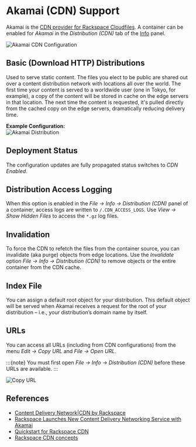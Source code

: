 Akamai (CDN) Support
====

Akamai is the [CDN provider for Rackspace Cloudfiles](https://www.rackspace.com/openstack/public/cdn-content-delivery-network). A container can be enabled for *Akamai* in the *Distribution (CDN)* tab of the [Info](../../cyberduck/info.md) panel.

![Akamai CDN Configuration](_images/Akamai_CDN_Configuration.png)

## Basic (Download HTTP) Distributions

Used to serve static content. The files you elect to be public are shared out over a content distribution network with locations all over the world. The first time your content is served to a worldwide user (one in Tokyo, for example), a copy of the content will be stored in cache on the edge servers in that location. The next time the content is requested, it's pulled directly from the cached copy on the edge servers, dramatically reducing delivery time.

**Example Configuration:**</br>
![Akamai Distribution](_images/Akamai_Distribution.png)

## Deployment Status

The configuration updates are fully propagated status switches to *CDN Enabled*.

## Distribution Access Logging

When this option is enabled in the *File → Info → Distribution (CDN)* panel of a container, access logs are written to `/.CDN_ACCESS_LOGS`. Use *View → Show Hidden Files* to access the `*.gz` log files.

## Invalidation

To force the CDN to refetch the files from the container source, you can invalidate (aka purge) objects from edge locations. Use the *Invalidate* option *File → Info → Distribution (CDN)* to remove objects or the entire container from the CDN cache.

## Index File

You can assign a default root object for your distribution. This default object will be served when Akamai receives a request for the root of your distribution – i.e., your distribution’s domain name by itself.

## URLs

You can access all URLs (including from CDN configurations) from the menu *Edit → Copy URL* and *File → Open URL*. 

:::{note}
You must first open *File → Info → Distribution (CDN)* before these URLs are available.
:::

![Copy URL](_images/Copy_URLs.png)

## References

- [Content Delivery Network|CDN by Rackspace](https://www.rackspace.com/openstack/public/cdn-content-delivery-network)
- [Rackspace Launches New Content Delivery Networking Service with Akamai](https://www.rackspace.com/newsroom/rackspace-launches-new-content-delivery-networking-service-with-akamai)
- [Quickstart for Rackspace CDN](https://developer.rackspace.com/docs/cdn/quickstart/)
- [Rackspace CDN concepts](https://developer.rackspace.com/docs/cdn/v1/getting-started/concepts/)